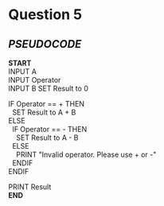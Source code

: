 # Question 5

## *PSEUDOCODE*

**START**\
INPUT A\
INPUT Operator\
INPUT B
SET Result to 0

IF Operator == + THEN\
&nbsp; SET Result to A + B\
ELSE\
&nbsp; IF Operator == - THEN\
&nbsp;&nbsp;&nbsp; SET Result to A - B\
&nbsp; ELSE\
&nbsp;&nbsp;&nbsp; PRINT "Invalid operator. Please use + or -"\
&nbsp; ENDIF\
ENDIF

PRINT Result\
**END**
